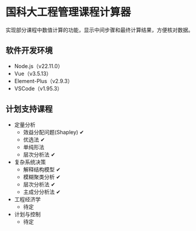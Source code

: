 # 国科大工程管理课程计算器
实现部分课程中数值计算的功能，显示中间步骤和最终计算结果，方便核对数据。

## 软件开发环境
- Node.js（v22.11.0）
- Vue（v3.5.13）
- Element-Plus（v2.9.3）
- VSCode（v1.95.3）

## 计划支持课程
- 定量分析
  - 效益分配问题(Shapley) &#10004;
  - 优选法 &#10004;
  - 单纯形法
  - 层次分析法 &#10004;
- 复杂系统决策
  - 解释结构模型 &#10004;
  - 模糊聚类分析 &#10004;
  - 层次分析法 &#10004;
  - 主成分分析法 &#10004;
- 工程经济学
  - 待定
- 计划与控制
  - 待定